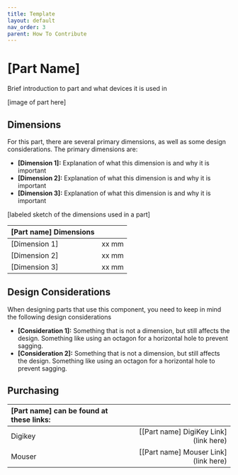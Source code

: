```yaml
---
title: Template
layout: default
nav_order: 3
parent: How To Contribute
---
```


# [Part Name]

Brief introduction to part and what devices it is used in

[image of part here]

## Dimensions

For this part, there are several primary dimensions, as well as some design considerations. The primary dimensions are:
* **[Dimension 1]:** Explanation of what this dimension is and why it is important
* **[Dimension 2]:** Explanation of what this dimension is and why it is important
* **[Dimension 3]:** Explanation of what this dimension is and why it is important

[labeled sketch of the dimensions used in a part]


| **[Part name] Dimensions** |        |
| :--------------------- | -----: | 
| [Dimension 1]          | xx mm  |
| [Dimension 2]          | xx mm  |
| [Dimension 3]          | xx mm  |

## Design Considerations

When designing parts that use this component, you need to keep in mind the following design considerations
* **[Consideration 1]:** Something that is not a dimension, but still affects the design. Something like using an octagon for a horizontal hole to prevent sagging.
* **[Consideration 2]:** Something that is not a dimension, but still affects the design. Something like using an octagon for a horizontal hole to prevent sagging.


## Purchasing

 | **[Part name] can be found at these links:** |        |
| :--------------------- | -----: | 
| Digikey     | [[Part name] DigiKey Link](link here)|
| Mouser | [[Part name] Mouser Link](link here) |
